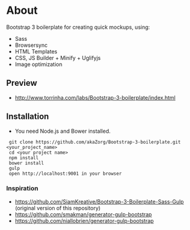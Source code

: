 # About
Bootstrap 3 boilerplate for creating quick mockups, using:

- Sass
- Browsersync
- HTML Templates
- CSS, JS Builder + Minify + Uglifyjs
- Image optimization

## Preview
* http://www.torrinha.com/labs/Bootstrap-3-boilerplate/index.html

## Installation
- You need Node.js and Bower installed.

```
 git clone https://github.com/akaZorg/Bootstrap-3-boilerplate.git <your_project_name>
 cd <your project name>
 npm install
 bower install
 gulp
 open http://localhost:9001 in your browser
```


### Inspiration
* https://github.com/SiamKreative/Bootstrap-3-Boilerplate-Sass-Gulp (original version of this repository)
* https://github.com/smakman/generator-gulp-bootstrap
* https://github.com/niallobrien/generator-gulp-bootstrap
